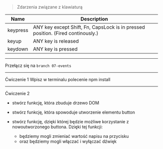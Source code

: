 > Zdarzenia związane z klawiaturą


| Name  |  Description                                                            |
|----------|---------------------------------------------------------------------------------|
| keypress | ANY key except Shift, Fn, CapsLock is in pressed position. (Fired continously.) |
| keyup    | ANY key is released                                                             |
| keydown  | ANY key is pressed  |


---

Przełącz się na `branch 07-events`

---

Ćwiczenie 1
Wpisz w terminalu polecenie npm install

---

Ćwiczenie 2

 - stwórz funkcję, która zbuduje drzewo DOM

- stwórz funkcję, która spowoduje utworzenie elementu button

- stwórz funkcję, dzięki której będzie możliwe korzystanie z nowoutworzonego buttona. Dzięki tej funkcji:

  - będziemy mogli zmieniać wartość napisu na przycisku
  - oraz będziemy mogli włączać i wyłączać dźwięk